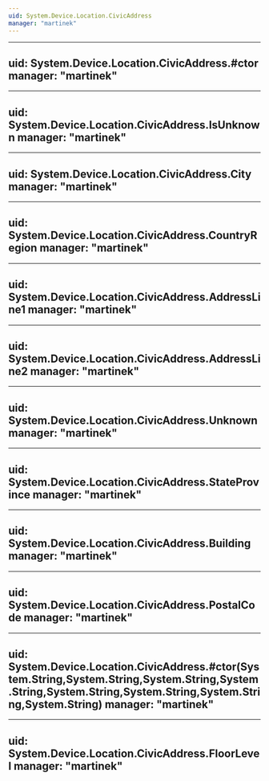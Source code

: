 ```yaml
---
uid: System.Device.Location.CivicAddress
manager: "martinek"
---
```


---
uid: System.Device.Location.CivicAddress.#ctor
manager: "martinek"
---

---
uid: System.Device.Location.CivicAddress.IsUnknown
manager: "martinek"
---

---
uid: System.Device.Location.CivicAddress.City
manager: "martinek"
---

---
uid: System.Device.Location.CivicAddress.CountryRegion
manager: "martinek"
---

---
uid: System.Device.Location.CivicAddress.AddressLine1
manager: "martinek"
---

---
uid: System.Device.Location.CivicAddress.AddressLine2
manager: "martinek"
---

---
uid: System.Device.Location.CivicAddress.Unknown
manager: "martinek"
---

---
uid: System.Device.Location.CivicAddress.StateProvince
manager: "martinek"
---

---
uid: System.Device.Location.CivicAddress.Building
manager: "martinek"
---

---
uid: System.Device.Location.CivicAddress.PostalCode
manager: "martinek"
---

---
uid: System.Device.Location.CivicAddress.#ctor(System.String,System.String,System.String,System.String,System.String,System.String,System.String,System.String)
manager: "martinek"
---

---
uid: System.Device.Location.CivicAddress.FloorLevel
manager: "martinek"
---
